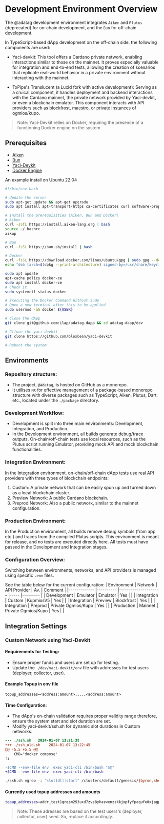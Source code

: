 # Development Environment Overview

The @adatag development environment integrates `Aiken` and `Plutus` (deprecated) for on-chain development, and the `Bun` for off-chain development.

In TypeScript-based dApp development on the off-chain side, the following components are used:

- Yaci-devkit: This tool offers a Cardano private network, enabling interactions similar to those on the mainnet. It proves especially valuable for integration and end-to-end tests, allowing the creation of scenarios that replicate real-world behavior in a private environment without interacting with the mainnet.

- TxPipe's Translucent (a Lucid fork with active development): Serving as a cruical component, it handles deployment and backend interactions with the Cardano mainnet, the private network provided by Yaci-devkit, or even a blockchain emulator. This component interacts with API providers such as blockfrost, maestro, or private instances of ogmios/kupo.

> Note: Yaci-Devkit relies on Docker, requiring the presence of a functioning Docker engine on the system.

## Prerequisites

- [Aiken](https://aiken-lang.org/installation-instructions)
- [Bun](https://bun.sh/docs/installation)
- [Yaci-Devkit](https://github.com/bloxbean/yaci-devkit)
- [Docker Engine](https://docs.docker.com/engine/install/)

An example install on Ubuntu 22.04

```bash
#!/bin/env bash

# Update the server
sudo apt-get update && apt-get upgrade
sudo apt install apt-transport-https ca-certificates curl software-properties-common

# Install the prerequisities (Aiken, Bun and Docker)
# Aiken
curl -sSfL https://install.aiken-lang.org | bash
source ~/.bashrc
aikup

# Bun
curl -fsSL https://bun.sh/install | bash 

# Docker
curl -fsSL https://download.docker.com/linux/ubuntu/gpg | sudo gpg --dearmor -o /usr/share/keyrings/docker-archive-keyring.gpg
echo "deb [arch=$(dpkg --print-architecture) signed-by=/usr/share/keyrings/docker-archive-keyring.gpg] https://download.docker.com/linux/ubuntu $(lsb_release -cs) stable" | sudo tee /etc/apt/sources.list.d/docker.list > /dev/null

sudo apt update
apt-cache policy docker-ce
sudo apt install docker-ce
# Check it
sudo systemctl status docker

# Executing the Docker Command Without Sudo
# Open a new terminal after this to be applied
sudo usermod -aG docker ${USER}

# Clone the dApp
git clone git@github.com:ilap/adatag-dapp && cd adatag-dapp/dev

# Cllone the yaci-devkit
git clone https://github.com/bloxbean/yaci-devkit

# Reboot the system

```

## Environments

### Repository structure:

- The project, `@Adatag`, is hosted on GitHub as a monorepo.
- It utilises `NX` for effective management of a package-based monorepo structure with diverse packages such as TypeScript, Aiken, Plutus, Dart, etc., located under the `./package` directory.

### Development Workflow:

- Development is split into three main environments: Development, Integration, and Production.
- In the Development environment, all builds generate debug/trace outputs. On-chain/off-chain tests use local resources, such as the Plutus script running Emulator, providing mock API and mock blockchain functionalities.

### Integration Environment:

In the Integration environment, on-chain/off-chain dApp tests use real API providers with three types of blockchain endpoints:
1. Custom: A private network that can be easily spun up and turned down as a local blockchain cluster.
2. Preview Network: A public Cardano blockchain.
3. Preprod Network: Also a public network, similar to the mainnet configuration.

### Production Environment:

In the Production environment, all builds remove debug symbols (from app etc.) and traces from the compiled Plutus scripts. 
This environment is meant for release, and no tests are executed directly here. 
All tests must have passed in the Development and Integration stages.

### Configuration Overview:

Switching between environments, networks, and API providers is managed using specific `.env` files.

See the table below for the current configuration:
| Environment 	| Network  	| API Provider        	| Av. 	| Comment 	|
|-------------	|----------	|---------------------	|-----	|---------	|
| Development 	| Emulator 	| Emulator            	| Yes 	|         	|
| Integration 	| Custom   	| KupmiosV5           	| Yes 	|         	|
| Integration 	| Preview  	| Blockfrost          	| Yes 	|         	|
| Integration 	| Preprod  	| Private Ogmios/Kupo 	| Yes 	|         	|
| Production  	| Mainnet  	| Private Ogmios/Kupo 	| Yes 	|         	|


## Integration Settings

### Custom Network using Yaci-Devkit

#### Requirements for Testing:

- Ensure proper funds and users are set up for testing.
- Update the `./dev/yaci-devkit/env` file with addresses for test users (deployer, collector, user).

#### Example Topup in env file

```
topup_addresses=<address:amount>,...,<address:amount>
```


#### Time Configuration:

- The dApp's on-chain validation requires proper validity range therefore, ensure the system start and slot duration are set.
- Modify yaci-devkit/ssh.sh for dynamic slot durations in Custom networks.

 
 ```diff
 --- ./ssh.sh	2024-01-07 13:21:38
+++ ./ssh_old.sh	2024-01-07 13:22:45
@@ -5,5 +5,5 @@
     CMD="docker compose"
 fi

-$CMD --env-file env  exec yaci-cli /bin/bash "$@"
+$CMD --env-file env  exec yaci-cli /bin/bash
```

```bash
./ssh.sh egrep -i "slot[dl]|start" /clusters/default/genesis/{byron,shelley}/genesis.json
```


#### Currently used topup addresses and amounts

```bash
topup_addresses=addr_test1qrqsm293uxd7zvs8yhaswenzzkkjxpfyfpaqufe0xjagp0hgyslwlf6ca9eend95lyw7pea32c2rtspq43sxd4a7sqwskerfjg:10000,addr_test1qrqsm293uxd7zvs8yhaswenzzkkjxpfyfpaqufe0xjagp0hgyslwlf6ca9eend95lyw7pea32c2rtspq43sxd4a7sqwskerfjg:500,addr_test1qrqsm293uxd7zvs8yhaswenzzkkjxpfyfpaqufe0xjagp0hgyslwlf6ca9eend95lyw7pea32c2rtspq43sxd4a7sqwskerfjg:50,addr_test1qp0ueqgz64d3vns8j2tp4ef8jh9dgq5qevhdrg2tz3vw0fnzl28slr3x8ngs8x72w3jgsgeympuscxfyzl53yd4k0cas4u67dp:10000,addr_test1qp0ueqgz64d3vns8j2tp4ef8jh9dgq5qevhdrg2tz3vw0fnzl28slr3x8ngs8x72w3jgsgeympuscxfyzl53yd4k0cas4u67dp:500,addr_test1qp0ueqgz64d3vns8j2tp4ef8jh9dgq5qevhdrg2tz3vw0fnzl28slr3x8ngs8x72w3jgsgeympuscxfyzl53yd4k0cas4u67dp:50,addr_test1qzza6achtargva760zfz8q37wfyl03sjgzev2rtsphew5r0qsh7mgst7chd99j6y6zqf00wx7whmydyjx2tqzxg0vv2qrn4s4m:10000,addr_test1qzza6achtargva760zfz8q37wfyl03sjgzev2rtsphew5r0qsh7mgst7chd99j6y6zqf00wx7whmydyjx2tqzxg0vv2qrn4s4m:500,addr_test1qzza6achtargva760zfz8q37wfyl03sjgzev2rtsphew5r0qsh7mgst7chd99j6y6zqf00wx7whmydyjx2tqzxg0vv2qrn4s4m:50
```

> Note: These adresses are based on the test users's (deployer, collector, user) seed. So, replace it accordingly.

